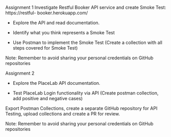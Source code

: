 Assignment 1
Investigate Restful Booker API service and create Smoke Test: https://restful-
booker.herokuapp.com/

- Explore the API and read documentation.

- Identify what you think represents a Smoke Test

- Use Postman to implement the Smoke Test (Create a collection with all steps 
covered for Smoke Test)

Note: Remember to avoid sharing your personal credentials on GitHub 
repositories


Assignment 2
- Explore the PlaceLab API documentation.

- Test PlaceLab Login functionality via API (Create postman collection, add positive 
and negative cases)

Export Postman Collections, create a separate GitHub repository for API Testing, 
upload collections and create a PR for review.

Note: Remember to avoid sharing your personal credentials on GitHub 
repositories
